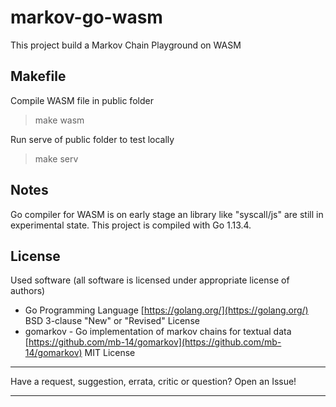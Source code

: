 # markov-go-wasm
This project build a Markov Chain Playground on WASM

## Makefile

Compile WASM file in public folder
> make wasm

Run serve of public folder to test locally
> make serv

## Notes

Go compiler for WASM is on early stage an library like "syscall/js" are still in experimental state.
This project is compiled with Go 1.13.4.

## License

Used software (all software is licensed under appropriate license of authors)
*  Go Programming Language [https://golang.org/](https://golang.org/) BSD 3-clause "New" or "Revised" License
*  gomarkov - Go implementation of markov chains for textual data [https://github.com/mb-14/gomarkov](https://github.com/mb-14/gomarkov) MIT License

---

Have a request, suggestion, errata, critic or question? Open an Issue!

---
